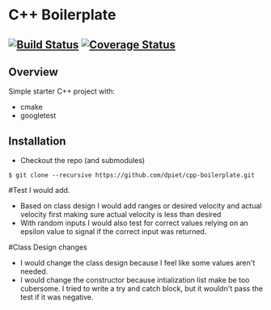 # C++ Boilerplate
[![Build Status](https://travis-ci.org/dpiet/cpp-boilerplate.svg?branch=master)](https://travis-ci.org/dpiet/cpp-boilerplate)
[![Coverage Status](https://coveralls.io/repos/github/dpiet/cpp-boilerplate/badge.svg?branch=master)](https://coveralls.io/github/dpiet/cpp-boilerplate?branch=master)
---

## Overview

Simple starter C++ project with:

- cmake
- googletest

## Installation

- Checkout the repo (and submodules)
```
$ git clone --recursive https://github.com/dpiet/cpp-boilerplate.git
```

#Test I would add.
- Based on class design I would add ranges or desired velocity and actual velocity first making sure actual velocity is less than desired
- With random inputs I would also test for correct values relying on an epsilon value to signal if the correct input was returned.

#Class Design changes
- I would change the class design because I feel like some values aren't needed.
- I would change the constructor because intialization list make be too cubersome. I tried to write a try and catch block, but it wouldn't pass the test if it was negative.
